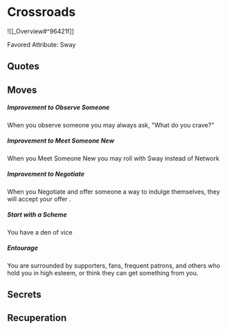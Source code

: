 # Crossroads
![[_Overview#^96421f]]

Favored Attribute: Sway

## Quotes

## Moves
##### Improvement to Observe Someone
When you observe someone you may always ask, "What do you crave?"
##### Improvement to Meet Someone New
When you Meet Someone New you may roll with Sway instead of Network
##### Improvement to Negotiate
When you Negotiate and offer someone a way to indulge themselves, they will accept your offer .
##### Start with a Scheme
You have a den of vice
##### Entourage
You are surrounded by supporters, fans, frequent patrons, and others who hold you in high esteem, or think they can get something from you.
## Secrets
## Recuperation
